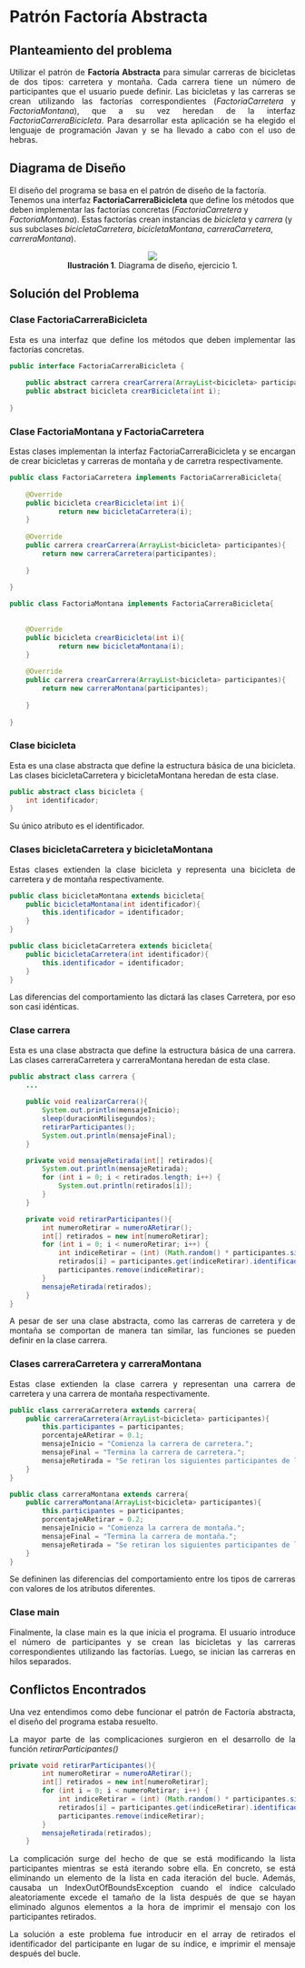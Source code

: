 # Patrón Factoría Abstracta

## Planteamiento del problema

<div class="parrafo" style = 'text-align:justify;'>
    <p>
    Utilizar el patrón de <strong>Factoría Abstracta</strong> para simular carreras de bicicletas de dos tipos: carretera y montaña. Cada carrera tiene un número de participantes que el usuario puede definir. Las bicicletas y las carreras se crean utilizando las factorías correspondientes (<em>FactoriaCarretera</em> y <em>FactoriaMontana</em>), que a su vez heredan de la interfaz <em>FactoriaCarreraBicicleta</em>. Para desarrollar esta aplicación se ha elegido el lenguaje de programación Javan y se ha llevado a cabo con el uso de hebras. 
    </p>
</div>

## Diagrama de Diseño
El diseño del programa se basa en el patrón de diseño de la factoría. Tenemos una interfaz <strong>FactoriaCarreraBicicleta</strong> que define los métodos que deben implementar las factorías concretas (<em>FactoriaCarretera</em> y <em>FactoriaMontana</em>). Estas factorías crean instancias de <em>bicicleta</em> y <em>carrera</em> (y sus subclases <em>bicicletaCarretera</em>, <em>bicicletaMontana</em>, <em>carreraCarretera</em>, <em>carreraMontana</em>).

<div class="imagen" style = 'text-align:center;'>
    <img src="../img/Diagrama-P1.png">
    <p class="leyenda" style = 'margin:0px'><strong>Ilustración 1</strong>. Diagrama de diseño, ejercicio 1.</p>
</div>

## Solución del Problema

### Clase FactoriaCarreraBicicleta
<div class="parrafo" style = 'text-align:justify;'>
    <p>
    Esta es una interfaz que define los métodos que deben implementar las factorías concretas.
    </p>
</div>

```java
public interface FactoriaCarreraBicicleta {
   
    public abstract carrera crearCarrera(ArrayList<bicicleta> participantes);
    public abstract bicicleta crearBicicleta(int i);
    
}
```

### Clase FactoriaMontana y FactoriaCarretera
<div class="parrafo" style = 'text-align:justify;'>
    <p>
    Estas clases implementan la interfaz FactoriaCarreraBicicleta y se encargan de crear bicicletas y carreras de montaña y de carretra respectivamente.
    </p>
</div>

```java
public class FactoriaCarretera implements FactoriaCarreraBicicleta{
          
    @Override
    public bicicleta crearBicicleta(int i){
            return new bicicletaCarretera(i);       
    }
    
    @Override
    public carrera crearCarrera(ArrayList<bicicleta> participantes){
        return new carreraCarretera(participantes);
        
    }
        
}
```

```java
public class FactoriaMontana implements FactoriaCarreraBicicleta{
    
    
    @Override
    public bicicleta crearBicicleta(int i){
            return new bicicletaMontana(i);       
    }
    
    @Override
    public carrera crearCarrera(ArrayList<bicicleta> participantes){
        return new carreraMontana(participantes);
        
    }
        
}
```

### Clase bicicleta
<div class="parrafo" style = 'text-align:justify;'>
    <p>
    Esta es una clase abstracta que define la estructura básica de una bicicleta. Las clases bicicletaCarretera y bicicletaMontana heredan de esta clase.
    </p>
</div>

```java
public abstract class bicicleta {
    int identificador;    
}
```

<div class="parrafo" style = 'text-align:justify;'>
    <p>
    Su único atributo es el identificador.
    </p>
</div>    

### Clases bicicletaCarretera y bicicletaMontana
<div class="parrafo" style = 'text-align:justify;'>
    <p>
    Estas clases extienden la clase bicicleta y representa una bicicleta de carretera y de montaña respectivamente.
    </p>
</div>

```java
public class bicicletaMontana extends bicicleta{
    public bicicletaMontana(int identificador){
        this.identificador = identificador;
    }    
}
```

```java
public class bicicletaCarretera extends bicicleta{
    public bicicletaCarretera(int identificador){
        this.identificador = identificador;
    }    
}
```

<div class="parrafo" style = 'text-align:justify;'>
    <p>
    Las diferencias del comportamiento las dictará las clases Carretera, por eso son casi idénticas.
    </p>
</div>

### Clase carrera
<div class="parrafo" style = 'text-align:justify;'>
    <p>
    Esta es una clase abstracta que define la estructura básica de una carrera. Las clases carreraCarretera y carreraMontana heredan de esta clase.
    </p>
</div>

```java
public abstract class carrera {
    ...
    
    public void realizarCarrera(){
        System.out.println(mensajeInicio);
        sleep(duracionMilisegundos);
        retirarParticipantes();
        System.out.println(mensajeFinal);
    }

    private void mensajeRetirada(int[] retirados){
        System.out.println(mensajeRetirada);
        for (int i = 0; i < retirados.length; i++) {
            System.out.println(retirados[i]);
        }
    }

    private void retirarParticipantes(){
        int numeroRetirar = numeroARetirar();
        int[] retirados = new int[numeroRetirar];
        for (int i = 0; i < numeroRetirar; i++) {
            int indiceRetirar = (int) (Math.random() * participantes.size());
            retirados[i] = participantes.get(indiceRetirar).identificador;
            participantes.remove(indiceRetirar);
        }
        mensajeRetirada(retirados);
    }
}
```

<div class="parrafo" style = 'text-align:justify;'>
    <p>
    A pesar de ser una clase abstracta, como las carreras de carretera y de montaña se comportan de manera tan similar, las funciones se pueden definir en la clase carrera.
    </p>
</div>

### Clases carreraCarretera y carreraMontana
<div class="parrafo" style = 'text-align:justify;'>
    <p>
    Estas clase extienden la clase carrera y representan una carrera de carretera y una carrera de montaña respectivamente.
    </p>
</div>

```java
public class carreraCarretera extends carrera{
    public carreraCarretera(ArrayList<bicicleta> participantes){
        this.participantes = participantes;
        porcentajeARetirar = 0.1;
        mensajeInicio = "Comienza la carrera de carretera.";
        mensajeFinal = "Termina la carrera de carretera.";
        mensajeRetirada = "Se retiran los siguientes participantes de la carrera de carretera:";
    }
}
```

```java
public class carreraMontana extends carrera{
    public carreraMontana(ArrayList<bicicleta> participantes){
        this.participantes = participantes; 
        porcentajeARetirar = 0.2;
        mensajeInicio = "Comienza la carrera de montaña.";
        mensajeFinal = "Termina la carrera de montaña.";
        mensajeRetirada = "Se retiran los siguientes participantes de la carrera de montaña:";
    }    
}
```

<div class="parrafo" style = 'text-align:justify;'>
    <p>
    Se defininen las diferencias del comportamiento entre los tipos de carreras con valores de los atributos diferentes.
    </p>
</div>

### Clase main
<div class="parrafo" style = 'text-align:justify;'>
    <p>
    Finalmente, la clase main es la que inicia el programa. El usuario introduce el número de participantes y se crean las bicicletas y las carreras correspondientes utilizando las factorías. Luego, se inician las carreras en hilos separados.
    </p>
</div>

## Conflictos Encontrados
<div class="parrafo" style = 'text-align:justify;'>
    <p>
    Una vez entendimos como debe funcionar el patrón de Factoría abstracta, el diseño del programa estaba resuelto.
    </p>
</div>

<div class="parrafo" style = 'text-align:justify;'>
    <p>
    La mayor parte de las complicaciones surgieron en el desarrollo de la función <em>retirarParticipantes()</em>
    </p>
</div>

```java
private void retirarParticipantes(){
        int numeroRetirar = numeroARetirar();
        int[] retirados = new int[numeroRetirar];
        for (int i = 0; i < numeroRetirar; i++) {
            int indiceRetirar = (int) (Math.random() * participantes.size());
            retirados[i] = participantes.get(indiceRetirar).identificador;
            participantes.remove(indiceRetirar);
        }
        mensajeRetirada(retirados);
    }
```

<div class="parrafo" style = 'text-align:justify;'>
    <p>
    La complicación surge del hecho de que se está modificando la lista participantes mientras se está iterando sobre ella. En concreto, se está eliminando un elemento de la lista en cada iteración del bucle. Además, causaba un IndexOutOfBoundsException cuando el índice calculado aleatoriamente excede el tamaño de la lista después de que se hayan eliminado algunos elementos a la hora de imprimir el mensajo con los participantes retirados.
    </p>
</div>

<div class="parrafo" style = 'text-align:justify;'>
    <p>
    La solución a este problema fue introducir en el array de retirados el identificador del participante en lugar de su índice, e imprimir el mensaje después del bucle.
    </p>
</div>


